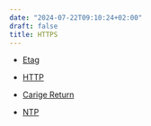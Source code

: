 ```yaml
---
date: "2024-07-22T09:10:24+02:00"
draft: false
title: HTTPS
---
```


-   [Etag](/Etag)

-   [HTTP](/protocols/HTTP)

-   [Carige Return](/carrige_return)

-   [NTP](/protocols/NTP_protocol)
